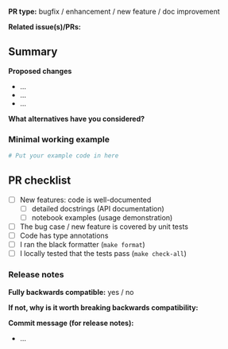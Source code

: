 <!-- (Lines like this are comments and will be invisible - you do not need to edit/remove them) -->

<!-- Thank you very much for spending time on contributing to GPflow!
This template exists to simplify communicating basic information that is required to understand your contribution.
Please fill it in as far as possible; if anything about this template is unclear, please do mention it! -->

**PR type:** bugfix / enhancement / new feature / doc improvement

**Related issue(s)/PRs:** <!-- GitHub issue number, e.g. #1216 -->

## Summary

**Proposed changes**
<!-- Large PRs should ideally be preceded by a design discussion on a separate issue! -->

<!-- A clear and concise description of the contents of this pull request. -->
* ...
* ...
* ...

**What alternatives have you considered?**
<!-- A clear and concise description of any alternative solutions or features you've considered. -->

### Minimal working example

<!-- Short code snippet with relevant comments.
* Bug fixes: show what happens before (without this PR) and after.
* New feature: show different use cases and demonstrate its benefits.
-->

```python
# Put your example code in here
```

## PR checklist
<!-- tick off [X] as applicable -->
- [ ] New features: code is well-documented
  - [ ] detailed docstrings (API documentation)
  - [ ] notebook examples (usage demonstration)
- [ ] The bug case / new feature is covered by unit tests
- [ ] Code has type annotations
- [ ] I ran the black formatter (`make format`)
- [ ] I locally tested that the tests pass (`make check-all`)

### Release notes

<!-- leave blank if unsure -->

**Fully backwards compatible:** yes / no

**If not, why is it worth breaking backwards compatibility:**
<!-- include a short justification -->

**Commit message (for release notes):**

* ...
